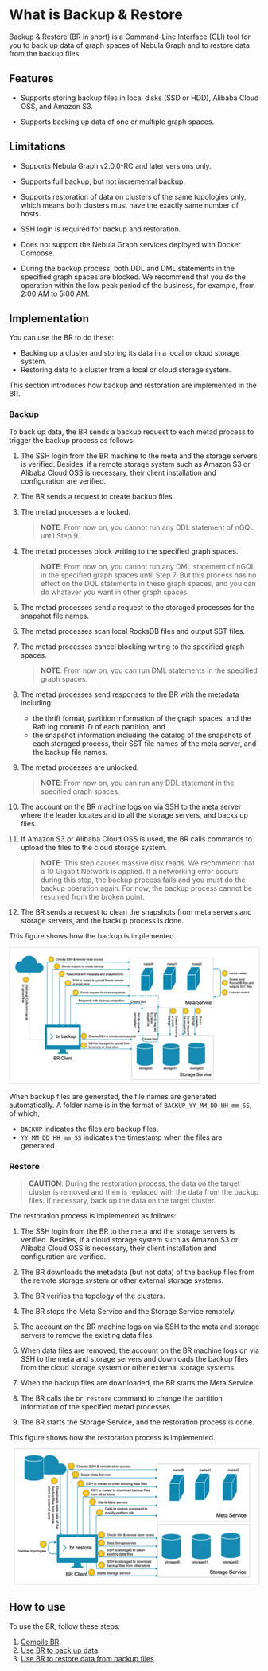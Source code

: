 # What is Backup & Restore

Backup & Restore (BR in short) is a Command-Line Interface (CLI) tool for you to back up data of graph spaces of Nebula Graph and to restore data from the backup files.

## Features

- Supports storing backup files in local disks (SSD or HDD), Alibaba Cloud OSS, and Amazon S3.

- Supports backing up data of one or multiple graph spaces.

## Limitations

- Supports Nebula Graph v2.0.0-RC and later versions only.

- Supports full backup, but not incremental backup.

- Supports restoration of data on clusters of the same topologies only, which means both clusters must have the exactly same number of hosts.

- SSH login is required for backup and restoration.

- Does not support the Nebula Graph services deployed with Docker Compose.

- During the backup process, both DDL and DML statements in the specified graph spaces are blocked. We recommend that you do the operation within the low peak period of the business, for example, from 2:00 AM to 5:00 AM.

## Implementation

You can use the BR to do these:

- Backing up a cluster and storing its data in a local or cloud storage system.
- Restoring data to a cluster from a local or cloud storage system.

This section introduces how backup and restoration are implemented in the BR.

### Backup

To back up data, the BR sends a backup request to each metad process to trigger the backup process as follows:

1. The SSH login from the BR machine to the meta and the storage servers is verified. Besides, if a remote storage system such as Amazon S3 or Alibaba Cloud OSS is necessary, their client installation and configuration are verified.

2. The BR sends a request to create backup files.

3. The metad processes are locked.
   > **NOTE**: From now on, you cannot run any DDL statement of nGQL until Step 9.

4. The metad processes block writing to the specified graph spaces.
   > **NOTE**: From now on, you cannot run any DML statement of nGQL in the specified graph spaces until Step 7. But this process has no effect on the DQL statements in these graph spaces, and you can do whatever you want in other graph spaces.

5. The metad processes send a request to the storaged processes for the snapshot file names.

6. The metad processes scan local RocksDB files and output SST files.

7. The metad processes cancel blocking writing to the specified graph spaces.
   > **NOTE**: From now on, you can run DML statements in the specified graph spaces.

8. The metad processes send responses to the BR with the metadata including:
   - the thrift format, partition information of the graph spaces, and the Raft log commit ID of each partition, and
   - the snapshot information including the catalog of the snapshots of each storaged process, their SST file names of the meta server, and the backup file names.

9. The metad processes are unlocked.
    > **NOTE**: From now on, you can run any DDL statement in the specified graph spaces.

10. The account on the BR machine logs on via SSH to the meta server where the leader locates and to all the storage servers, and backs up files.

11. If Amazon S3 or Alibaba Cloud OSS is used, the BR calls commands to upload the files to the cloud storage system.
    > **NOTE**: This step causes massive disk reads. We recommend that a 10 Gigabit Network is applied. If a networking error occurs during this step, the backup process fails and you must do the backup operation again. For now, the backup process cannot be resumed from the broken point.

12. The BR sends a request to clean the snapshots from meta servers and storage servers, and the backup process is done.
  
This figure shows how the backup is implemented.

![The figure shows the backup procedure](../../figs/ng-ug-001.png "Implementation of backup")

When backup files are generated, the file names are generated automatically. A folder name is in the format of `BACKUP_YY_MM_DD_HH_mm_SS`, of which,

- `BACKUP` indicates the files are backup files.
- `YY_MM_DD_HH_mm_SS` indicates the timestamp when the files are generated.

### Restore

> **CAUTION**: During the restoration process, the data on the target cluster is removed and then is replaced with the data from the backup files. If necessary, back up the data on the target cluster.

The restoration process is implemented as follows:

1. The SSH login from the BR to the meta and the storage servers is verified. Besides, if a cloud storage system such as Amazon S3 or Alibaba Cloud OSS is necessary, their client installation and configuration are verified.

2. The BR downloads the metadata (but not data) of the backup files from the remote storage system or other external storage systems.

3. The BR verifies the topology of the clusters.

4. The BR stops the Meta Service and the Storage Service remotely.

5. The account on the BR machine logs on via SSH to the meta and storage servers to remove the existing data files.

6. When data files are removed, the account on the BR machine logs on via SSH to the meta and storage servers and downloads the backup files from the cloud storage system or other external storage systems.

7. When the backup files are downloaded, the BR starts the Meta Service.

8. The BR calls the `br restore` command to change the partition information of the specified metad processes.

9. The BR starts the Storage Service, and the restoration process is done.

This figure shows how the restoration process is implemented.

![The figure shows the restoration process](../../figs/ng-ug-002.png "Implementation of restoration")

## How to use

To use the BR, follow these steps:

1. [Compile BR](2.compile-br.md).
2. [Use BR to back up data](3.br-backup-data.md).
3. [Use BR to restore data from backup files](4.br-restore-data.md).
